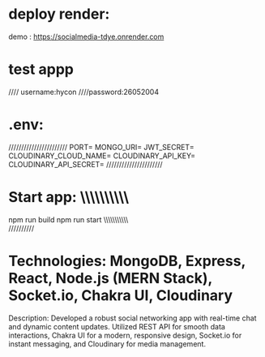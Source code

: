 # deploy render:
demo : https://socialmedia-tdye.onrender.com
# test appp
//// username:hycon ////password:26052004
# .env:
///////////////////////
PORT=
MONGO_URI=
JWT_SECRET=
CLOUDINARY_CLOUD_NAME=
CLOUDINARY_API_KEY=
CLOUDINARY_API_SECRET=
//////////////////////
# Start app: \\\\\\\\\\\\\\\\\\\\
npm run build npm run start 
\\\\\\\\\\\\\\\\\\\\\\\
//////////
# Technologies: MongoDB, Express, React, Node.js (MERN Stack), Socket.io, Chakra UI, Cloudinary
Description: Developed a robust social networking app with real-time chat and dynamic content updates. Utilized REST API for smooth data interactions, Chakra UI for a modern, responsive design, Socket.io for instant messaging, and Cloudinary for media management.
